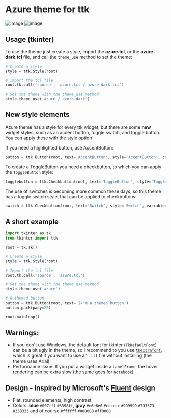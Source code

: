 # Azure theme for ttk

![image](https://github.com/rdbende/Azure-ttk-theme/blob/main/Azure%20screenshot.png)
![image](https://github.com/rdbende/Azure-ttk-theme/blob/main/Azure-dark%20screenshot.png)

## Usage (tkinter)
To use the theme just create a style, import the **azure.tcl**, or the **azure-dark.tcl** file, and call the `theme_use` method to set the theme:
```python
# Create a style
style = ttk.Style(root)

# Import the tcl file
root.tk.call('source', 'azure.tcl / azure-dark.tcl')

# Set the theme with the theme_use method
style.theme_use('azure / azure-dark')
```

## New style elements
Azure theme has a style for every ttk widget, but there are some **new** widget styles, such as an accent button, toggle switch, and toggle button. You can apply these with the style option

If you need a highlighted button, use AccentButton:
```python
button = ttk.Button(root, text='AccentButton', style='AccentButton', command=callback)
```
To create a ToggleButton you need a checkbutton, to which you can apply the `ToggleButton` style:
```python
togglebutton = ttk.Checkbutton(root, text='ToggleButton', style='ToggleButton', variable=var)
```
The use of switches is becoming more common these days, so this theme has a toggle switch style, that can be applied to checkbuttons:
```python
switch = ttk.Checkbutton(root, text='Switch', style='Switch', variable=var)
```

## A short example
```python
import tkinter as tk
from tkinter import ttk

root = tk.Tk()

# Create a style
style = ttk.Style(root)

# Import the tcl file
root.tk.call('source', 'azure.tcl')

# Set the theme with the theme_use method
style.theme_use('azure')

# A themed button
button = ttk.Button(root, text='I\'m a themed button')
button.pack(pady=20)

root.mainloop()
```

## Warnings:
- If you don't use Windows, the default font for tkinter (`TkDefaultFont`) can be a bit ugly in the theme, so I recommend to you use [`tkextrafont`](https://github.com/TkinterEP/python-tkextrafont), which is great if you want to use an `.ttf` file without installing (the theme uses Arial)
- Performance issue:
If you put a widget inside a `LabelFrame`, the hover rendering can be extra slow (the same goes for `Notebook`)

## Design - inspired by Microsoft's [Fluent](https://www.microsoft.com/design/fluent/) design
- Flat, rounded elements, high contrast
- Colors: **blue** `#007fff` `#3398ff`, **gray** `#e6e6e6` `#cccccc` `#999999` `#737373`  `#333333` and of course `#ffffff` `#000000`  `#ff0000`


